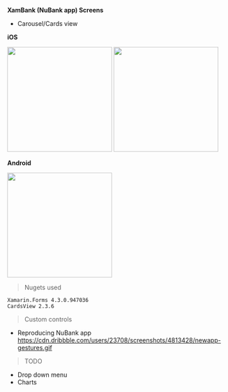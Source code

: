 **XamBank (NuBank app) Screens**

- Carousel/Cards view

**iOS**

<img src="https://i.imgur.com/lpVw6EK.png" width="240">
<img src="https://i.imgur.com/252oryP.png" width="240">



**Android**

<img src="https://i.imgur.com/Pg5FdhN.png" width="240">



> Nugets used

    Xamarin.Forms 4.3.0.947036 
    CardsView 2.3.6  

> Custom controls
- Reproducing NuBank app
 https://cdn.dribbble.com/users/23708/screenshots/4813428/newapp-gestures.gif



> TODO
- Drop down menu
- Charts
